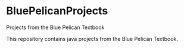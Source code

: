 # BluePelicanProjects
Projects from the Blue Pelican Textbook

This repository contains java projects from the Blue Pelican Textbook.
